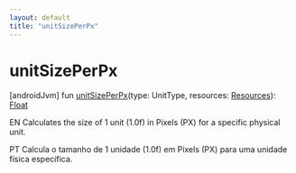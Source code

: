 ```yaml
---
layout: default
title: "unitSizePerPx"
---
```


# unitSizePerPx

[androidJvm]
fun [unitSizePerPx](unit-size-per-px.md)(type: UnitType, resources: [Resources](https://developer.android.com/reference/kotlin/android/content/res/Resources.html)): [Float](https://kotlinlang.org/api/core/kotlin-stdlib/kotlin/-float/index.html)

EN Calculates the size of 1 unit (1.0f) in Pixels (PX) for a specific physical unit.

PT Calcula o tamanho de 1 unidade (1.0f) em Pixels (PX) para uma unidade física específica.